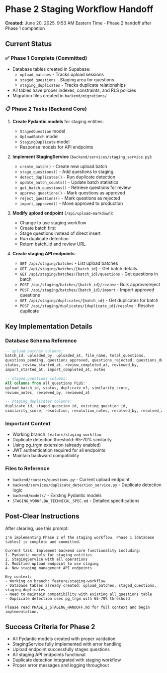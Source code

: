 # Phase 2 Staging Workflow Handoff

**Created:** June 20, 2025. 9:53 AM Eastern Time - Phase 2 handoff after Phase 1 completion

## Current Status

### ✅ Phase 1 Complete (Committed)
- Database tables created in Supabase:
  - `upload_batches` - Tracks upload sessions  
  - `staged_questions` - Staging area for questions
  - `staging_duplicates` - Tracks duplicate relationships
- All tables have proper indexes, constraints, and RLS policies
- Migration files created in `backend/migrations/`

### 📋 Phase 2 Tasks (Backend Core)

1. **Create Pydantic models** for staging entities:
   - `StagedQuestion` model
   - `UploadBatch` model  
   - `StagingDuplicate` model
   - Response models for API endpoints

2. **Implement StagingService** (`backend/services/staging_service.py`):
   - `create_batch()` - Create new upload batch
   - `stage_questions()` - Add questions to staging
   - `detect_duplicates()` - Run duplicate detection
   - `update_batch_counts()` - Update batch statistics
   - `get_batch_questions()` - Retrieve questions for review
   - `approve_questions()` - Mark questions as approved
   - `reject_questions()` - Mark questions as rejected
   - `import_approved()` - Move approved to production

3. **Modify upload endpoint** (`/api/upload-markdown`):
   - Change to use staging workflow
   - Create batch first
   - Stage questions instead of direct insert
   - Run duplicate detection
   - Return batch_id and review URL

4. **Create staging API endpoints**:
   - `GET /api/staging/batches` - List upload batches
   - `GET /api/staging/batches/{batch_id}` - Get batch details
   - `GET /api/staging/batches/{batch_id}/questions` - Get questions in batch
   - `POST /api/staging/batches/{batch_id}/review` - Bulk approve/reject
   - `POST /api/staging/batches/{batch_id}/import` - Import approved questions
   - `GET /api/staging/duplicates/{batch_id}` - Get duplicates for batch
   - `POST /api/staging/duplicates/{duplicate_id}/resolve` - Resolve duplicate

## Key Implementation Details

### Database Schema Reference
```sql
-- upload_batches columns:
batch_id, uploaded_by, uploaded_at, file_name, total_questions,
questions_pending, questions_approved, questions_rejected, questions_duplicate,
status, review_started_at, review_completed_at, reviewed_by,
import_started_at, import_completed_at, notes

-- staged_questions columns:
All columns from all_questions PLUS:
upload_batch_id, status, duplicate_of, similarity_score, 
review_notes, reviewed_by, reviewed_at

-- staging_duplicates columns:
duplicate_id, staged_question_id, existing_question_id,
similarity_score, resolution, resolution_notes, resolved_by, resolved_at
```

### Important Context
- Working branch: `feature/staging-workflow`
- Duplicate detection threshold: 65-70% similarity
- Using pg_trgm extension (already enabled)
- JWT authentication required for all endpoints
- Maintain backward compatibility

### Files to Reference
- `backend/routers/questions.py` - Current upload endpoint
- `backend/services/duplicate_detection_service.py` - Duplicate detection logic
- `backend/models/` - Existing Pydantic models
- `STAGING_WORKFLOW_TECHNICAL_SPEC.md` - Detailed specifications

## Post-Clear Instructions

After clearing, use this prompt:

```
I'm implementing Phase 2 of the staging workflow. Phase 1 (database tables) is complete and committed. 

Current task: Implement backend core functionality including:
1. Pydantic models for staging entities
2. StagingService with all operations
3. Modified upload endpoint to use staging
4. New staging management API endpoints

Key context:
- Working on branch: feature/staging-workflow
- Database tables already created: upload_batches, staged_questions, staging_duplicates
- Need to maintain compatibility with existing all_questions table
- Duplicate detection uses pg_trgm with 65-70% threshold

Please read PHASE_2_STAGING_HANDOFF.md for full context and begin implementation.
```

## Success Criteria for Phase 2
- All Pydantic models created with proper validation
- StagingService fully implemented with error handling
- Upload endpoint successfully stages questions
- All staging API endpoints functional
- Duplicate detection integrated with staging workflow
- Proper error messages and logging throughout